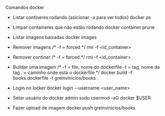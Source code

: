 Comandos docker

- Listar contineres rodando (asicionar -a para ver todos)
docker ps

- Limpar containeres que não estão rodando
docker container prune

- Listar imagens baixadas
docker images

- Remover imagens
/*
-f = forced
*/
rmi -f <id_container>

- Remover continer
/*
-f = forced
*/
rmi -f <id_container>

- Buildar uma imagem
/*
-f = file, nome do dockerfile
-t = tag, nome da tag
. = caminho onde está o dockerfile
*/
docker build -f books.dockerfile -t greinvinicios/books .

- Login no locker
docker login --username <user_name>

- Setar usuário do docker admin
sudo usermod -aG docker $USER

- Fazer upload de imagem
docker push greinvinicios/books


